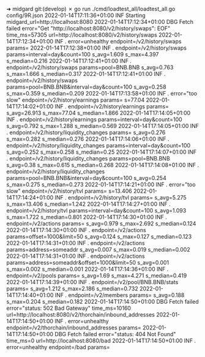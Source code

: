 ➜  midgard git:(develop) ✗ go run ./cmd/loadtest_all/loadtest_all.go config/9R.json 
2022-01-14T17:11:36+01:00 INF Starting midgard_url=http://localhost:8080
2022-01-14T17:12:34+01:00 DBG Fetch failed error="Get \"http://localhost:8080/v2/history/swaps\": EOF" time_ms=57305 url=http://localhost:8080/v2/history/swaps
2022-01-14T17:12:34+01:00 INF . error=unhealthy endpoint=/v2/history/swaps params=
2022-01-14T17:12:38+01:00 INF . endpoint=/v2/history/swaps params=interval=day&count=100 s_avg=1.609 s_max=4.397 s_median=0.216
2022-01-14T17:12:41+01:00 INF . endpoint=/v2/history/swaps params=pool=BNB.BNB s_avg=0.763 s_max=1.666 s_median=0.317
2022-01-14T17:12:41+01:00 INF . endpoint=/v2/history/swaps params=pool=BNB.BNB&interval=day&count=100 s_avg=0.258 s_max=0.359 s_median=0.209
2022-01-14T17:13:58+01:00 INF . error="too slow" endpoint=/v2/history/earnings params= s=77.04
2022-01-14T17:14:02+01:00 INF . endpoint=/v2/history/earnings params= s_avg=26.913 s_max=77.04 s_median=1.866
2022-01-14T17:14:05+01:00 INF . endpoint=/v2/history/earnings params=interval=day&count=100 s_avg=0.792 s_max=1.288 s_median=0.569
2022-01-14T17:14:05+01:00 INF . endpoint=/v2/history/liquidity_changes params= s_avg=0.276 s_max=0.282 s_median=0.276
2022-01-14T17:14:06+01:00 INF . endpoint=/v2/history/liquidity_changes params=interval=day&count=100 s_avg=0.252 s_max=0.258 s_median=0.25
2022-01-14T17:14:07+01:00 INF . endpoint=/v2/history/liquidity_changes params=pool=BNB.BNB s_avg=0.38 s_max=0.615 s_median=0.268
2022-01-14T17:14:08+01:00 INF . endpoint=/v2/history/liquidity_changes params=pool=BNB.BNB&interval=day&count=100 s_avg=0.254 s_max=0.275 s_median=0.273
2022-01-14T17:14:21+01:00 INF . error="too slow" endpoint=/v2/history/tvl params= s=13.406
2022-01-14T17:14:24+01:00 INF . endpoint=/v2/history/tvl params= s_avg=5.275 s_max=13.406 s_median=1.242
2022-01-14T17:14:27+01:00 INF . endpoint=/v2/history/tvl params=interval=day&count=100 s_avg=1.093 s_max=1.722 s_median=0.801
2022-01-14T17:14:30+01:00 INF . endpoint=/v2/actions params= s_avg=0.979 s_max=2.692 s_median=0.124
2022-01-14T17:14:30+01:00 INF . endpoint=/v2/actions params=offset=1000&limit=50 s_avg=0.124 s_max=0.127 s_median=0.123
2022-01-14T17:14:31+01:00 INF . endpoint=/v2/actions params=address=someaddr s_avg=0.007 s_max=0.019 s_median=0.002
2022-01-14T17:14:31+01:00 INF . endpoint=/v2/actions params=address=someaddr&offset=1000&limit=50 s_avg=0.001 s_max=0.002 s_median=0.001
2022-01-14T17:14:36+01:00 INF . endpoint=/v2/pools params= s_avg=1.69 s_max=4.271 s_median=0.419
2022-01-14T17:14:39+01:00 INF . endpoint=/v2/pool/BNB.BNB/stats params= s_avg=1.212 s_max=2.186 s_median=0.732
2022-01-14T17:14:40+01:00 INF . endpoint=/v2/members params= s_avg=0.188 s_max=0.204 s_median=0.182
2022-01-14T17:14:50+01:00 DBG Fetch failed error="status: 502 Bad Gateway" time_ms=10160 url=http://localhost:8080/v2/thorchain/inbound_addresses
2022-01-14T17:14:50+01:00 INF . error=unhealthy endpoint=/v2/thorchain/inbound_addresses params=
2022-01-14T17:14:50+01:00 DBG Fetch failed error="status: 404 Not Found" time_ms=0 url=http://localhost:8080/bad
2022-01-14T17:14:50+01:00 INF . error=unhealthy endpoint=/bad params=

